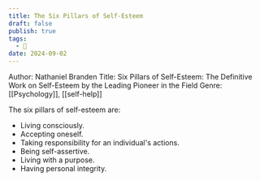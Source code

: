 ```yaml
---
title: The Six Pillars of Self-Esteem
draft: false
publish: true
tags:
  - 🌱
date: 2024-09-02
---
```

Author: Nathaniel Branden
Title: Six Pillars of Self-Esteem: The Definitive Work on Self-Esteem by the Leading Pioneer in the Field
Genre: [[Psychology]], [[self-help]]

The six pillars of self-esteem are:  
- Living consciously.  
- Accepting oneself.  
- Taking responsibility for an individual's actions.  
- Being self-assertive.  
- Living with a purpose.  
- Having personal integrity.